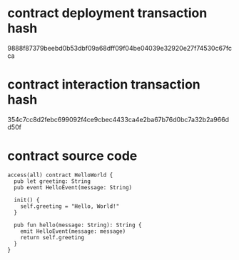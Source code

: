 # contract deployment transaction hash

9888f87379beebd0b53dbf09a68dff09f04be04039e32920e27f74530c67fcca

# contract interaction transaction hash

354c7cc8d2febc699092f4ce9cbec4433ca4e2ba67b76d0bc7a32b2a966dd50f

# contract source code

```
access(all) contract HelloWorld {
  pub let greeting: String
  pub event HelloEvent(message: String)

  init() {
    self.greeting = "Hello, World!"
  }

  pub fun hello(message: String): String {
    emit HelloEvent(message: message)
    return self.greeting
  }
}
```
